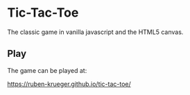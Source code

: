 # Tic-Tac-Toe

The classic game in vanilla javascript and the HTML5 canvas.

## Play

The game can be played at:

https://ruben-krueger.github.io/tic-tac-toe/


